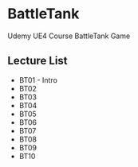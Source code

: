 # BattleTank
Udemy UE4 Course BattleTank Game

## Lecture List
* BT01 - Intro
* BT02
* BT03
* BT04
* BT05
* BT06
* BT07
* BT08
* BT09
* BT10
